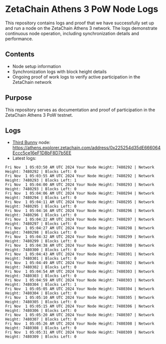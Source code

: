 # ZetaChain Athens 3 PoW Node Logs
This repository contains logs and proof that we have successfully set up and run a node on the ZetaChain Athens 3 network. The logs demonstrate continuous node operation, including synchronization details and performance.

## Contents
- Node setup information
- Synchronization logs with block height details
- Ongoing proof of work logs to verify active participation in the ZetaChain network

## Purpose
This repository serves as documentation and proof of participation in the ZetaChain Athens 3 PoW testnet.

## Logs

- [Third Bunny](https://thirdbunny.xyz/) node: https://athens.explorer.zetachain.com/address/0x225254d35dE666064Eccc5ce16eF1D8bF8D7b5EE
- Latest logs:
```
Fri Nov  1 05:03:50 AM UTC 2024 Your Node Height: 7480292 | Network Height: 7480292 | Blocks Left: 0
Fri Nov  1 05:03:55 AM UTC 2024 Your Node Height: 7480292 | Network Height: 7480293 | Blocks Left: 1
Fri Nov  1 05:04:00 AM UTC 2024 Your Node Height: 7480293 | Network Height: 7480293 | Blocks Left: 0
Fri Nov  1 05:04:06 AM UTC 2024 Your Node Height: 7480294 | Network Height: 7480294 | Blocks Left: 0
Fri Nov  1 05:04:11 AM UTC 2024 Your Node Height: 7480295 | Network Height: 7480295 | Blocks Left: 0
Fri Nov  1 05:04:16 AM UTC 2024 Your Node Height: 7480296 | Network Height: 7480296 | Blocks Left: 0
Fri Nov  1 05:04:22 AM UTC 2024 Your Node Height: 7480297 | Network Height: 7480297 | Blocks Left: 0
Fri Nov  1 05:04:27 AM UTC 2024 Your Node Height: 7480298 | Network Height: 7480298 | Blocks Left: 0
Fri Nov  1 05:04:32 AM UTC 2024 Your Node Height: 7480299 | Network Height: 7480299 | Blocks Left: 0
Fri Nov  1 05:04:38 AM UTC 2024 Your Node Height: 7480300 | Network Height: 7480300 | Blocks Left: 0
Fri Nov  1 05:04:43 AM UTC 2024 Your Node Height: 7480301 | Network Height: 7480301 | Blocks Left: 0
Fri Nov  1 05:04:49 AM UTC 2024 Your Node Height: 7480302 | Network Height: 7480302 | Blocks Left: 0
Fri Nov  1 05:04:54 AM UTC 2024 Your Node Height: 7480303 | Network Height: 7480303 | Blocks Left: 0
Fri Nov  1 05:04:59 AM UTC 2024 Your Node Height: 7480303 | Network Height: 7480304 | Blocks Left: 1
Fri Nov  1 05:05:05 AM UTC 2024 Your Node Height: 7480304 | Network Height: 7480304 | Blocks Left: 0
Fri Nov  1 05:05:10 AM UTC 2024 Your Node Height: 7480305 | Network Height: 7480305 | Blocks Left: 0
Fri Nov  1 05:05:15 AM UTC 2024 Your Node Height: 7480306 | Network Height: 7480306 | Blocks Left: 0
Fri Nov  1 05:05:20 AM UTC 2024 Your Node Height: 7480307 | Network Height: 7480307 | Blocks Left: 0
Fri Nov  1 05:05:26 AM UTC 2024 Your Node Height: 7480308 | Network Height: 7480308 | Blocks Left: 0
Fri Nov  1 05:05:31 AM UTC 2024 Your Node Height: 7480309 | Network Height: 7480309 | Blocks Left: 0
```
